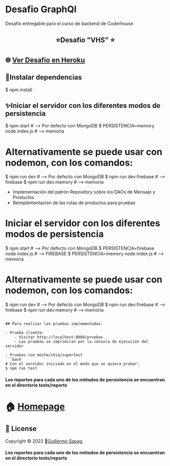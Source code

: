 # Desafio GraphQl
Desafío entregable para el curso de backend de Coderhouse

<h2 align="center">⭐️Desafio "VHS" ⭐️</h2>

## 🌐 [Ver Desafio en Heroku](https://guillesapag.herokuapp.com/login)

## 🤝Instalar dependencias
$ npm install

## ✨Iniciar el servidor con los diferentes modos de persistencia

$ npm start # --> Por defecto con MongoDB
$ PERSISTENCIA=memory node index.js # --> memoria


# Alternativamente se puede usar con nodemon, con los comandos:
$ npm run dev # --> Por defecto con MongoDB
$ npm run dev:firebase # --> firebase
$ npm run dev:memory # --> memoria


- Implementación del patrón Repository sobre los DAOs de Mensaje y Productos
- Reimplementación de las rutas de productos para pruebas


# Iniciar el servidor con los diferentes modos de persistencia
$ npm start # --> Por defecto con MongoDB
$ PERSISTENCIA=firebase node index.js # --> FIREBASE
$ PERSISTENCIA=memory node index.js # --> memoria


# Alternativamente se puede usar con nodemon, con los comandos:
$ npm run dev # --> Por defecto con MongoDB
$ npm run dev:firebase # --> firebase
$ npm run dev:memory # --> memoria
```

## Para realizar las pruebas implementadas: 

- Prueba cliente:
    - Visitar http://localhost:8080/pruebas
    - Las pruebas se imprimiran por la consola de ejecución del servidor

- Pruebas con mocha/chia/supertest
```bash
# Con el servidor iniciado en el modo que se quiera probar:
$ npm run test
```

#### Los reportes para cada uno de los métodos de persistencia se encuentran en el directorio tests/reports


# 🏠 [Homepage](https://github.com/Guillesap)

## 📝 License

Copyright © 2022 👤[Guillermo Sapag](https://vhsvideoclub.netlify.app/).

#### Los reportes para cada uno de los métodos de persistencia se encuentran en el directorio tests/reports